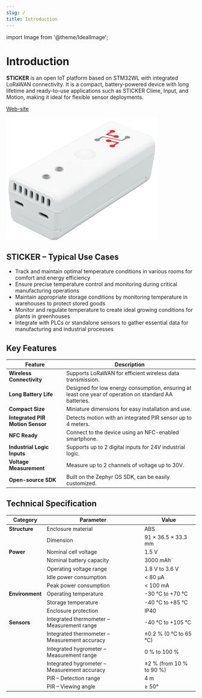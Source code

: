 ```yaml
---
slug: /
title: Introduction
---
```

import Image from '@theme/IdealImage';

# Introduction

**STICKER** is an open IoT platform based on STM32WL with integrated LoRaWAN connectivity. It is a compact, battery-powered device with long lifetime and ready-to-use applications such as STICKER Clime, Input, and Motion, making it ideal for flexible sensor deployments.

[Web-site](https://www.hardwario.com/sticker)

![Sticker - Catalog](sticker.png)

## STICKER – Typical Use Cases

- Track and maintain optimal temperature conditions in various rooms for comfort and energy efficiency  
- Ensure precise temperature control and monitoring during critical manufacturing operations  
- Maintain appropriate storage conditions by monitoring temperature in warehouses to protect stored goods  
- Monitor and regulate temperature to create ideal growing conditions for plants in greenhouses  
- Integrate with PLCs or standalone sensors to gather essential data for manufacturing and industrial processes  

## Key Features

| Feature                   | Description                                                                 |
|----------------------------|-----------------------------------------------------------------------------|
| **Wireless Connectivity**  | Supports LoRaWAN for efficient wireless data transmission.                  |
| **Long Battery Life**      | Designed for low energy consumption, ensuring at least one year of operation on standard AA batteries. |
| **Compact Size**           | Miniature dimensions for easy installation and use.                         |
| **Integrated PIR Motion Sensor** | Detects motion with an integrated PIR sensor up to 4 meters.               |
| **NFC Ready**              | Connect to the device using an NFC-enabled smartphone.                      |
| **Industrial Logic Inputs**| Supports up to 2 digital inputs for 24V industrial logic.                   |
| **Voltage Measurement**    | Measure up to 2 channels of voltage up to 30V.                              |
| **Open-source SDK**        | Built on the Zephyr OS SDK, can be easily customized.                       |


## Technical Specification

| **Category**      | **Parameter**             | **Value**                          |
|-------------------|---------------------------|------------------------------------|
| **Structure**     | Enclosure material        | ABS                                |
|                   | Dimension                 | 91 × 36.5 × 33.3 mm                |
| **Power**         | Nominal cell voltage      | 1.5 V                              |
|                   | Nominal battery capacity  | 3000 mAh                           |
|                   | Operating voltage range   | 1.8 V to 3.6 V                     |
|                   | Idle power consumption    | < 80 µA                            |
|                   | Peak power consumption    | < 100 mA                           |
| **Environment**   | Operating temperature     | -30 °C to +70 °C                   |
|                   | Storage temperature       | -40 °C to +85 °C                   |
|                   | Enclosure protection      | IP40                               |
| **Sensors**       | Integrated thermometer – Measurement range   | -40 °C to +105 °C     |
|                   | Integrated thermometer – Measurement accuracy| ±0.2 % (0 °C to 65 °C) |
|                   | Integrated hygrometer – Measurement range    | 0 % to 100 %           |
|                   | Integrated hygrometer – Measurement accuracy | ±2 % (from 10 % to 90 %) |
|                   | PIR – Detection range     | 4 m                                |
|                   | PIR – Viewing angle       | ≥ 50°                              |
